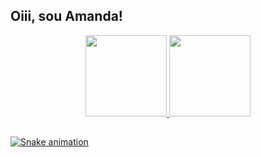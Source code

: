 ## Oiii, sou Amanda!

<div align="center">
  <a href="https://github.com/amndalsr">
  <img height="130em" src="https://github-readme-stats.vercel.app/api?username=amndalsr&show_icons=true&theme=dracula&include_all_commits=true&count_private=true"/>
  <img height="130em" src="https://github-readme-stats.vercel.app/api/top-langs/?username=amndalsr&layout=compact&langs_count=7&theme=dracula"/>
</div>
  
  ##

  
  ![Snake animation](https://github.com/amndalsr/amndalsr/blob/output/github-contribution-grid-snake.svg)
